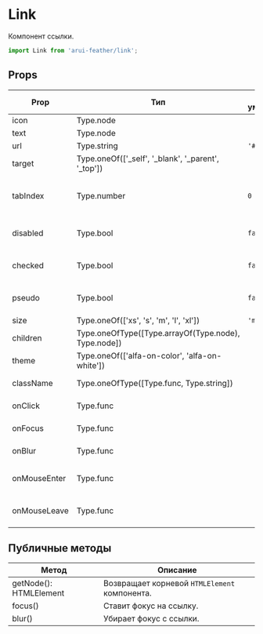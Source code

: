 # Link

Компонент ссылки.

```javascript
import Link from 'arui-feather/link';
```




## Props


| Prop  | Тип  | По-умолчанию | Обязательный | Описание |
| ----- | ---- | ------------ | ------------ |----------|
| icon | Type.node |  |  | Иконка ссылки |
| text | Type.node |  |  | Текст ссылки |
| url | Type.string | `'#'`  |  | href ссылки |
| target | Type.oneOf(['_self', '_blank', '_parent', '_top']) |  |  | target ссылки |
| tabIndex | Type.number | `0`  |  | Последовательность перехода между контролами при нажатии на Tab |
| disabled | Type.bool | `false`  |  | Управление возможностью клика по ссылке |
| checked | Type.bool | `false`  |  | Управление состоянием ссылки выбран/не выбран |
| pseudo | Type.bool | `false`  |  | Псевдо-ссылка (border-bottom: dotted) |
| size | Type.oneOf(['xs', 's', 'm', 'l', 'xl']) | `'m'`  |  | Размер компонента |
| children | Type.oneOfType([Type.arrayOf(Type.node), Type.node]) |  |  | Дочерние элементы `Link` |
| theme | Type.oneOf(['alfa-on-color', 'alfa-on-white']) |  |  | Тема компонента |
| className | Type.oneOfType([Type.func, Type.string]) |  |  | Дополнительный класс |
| onClick | Type.func |  |  | Обработчик клика но ссылке |
| onFocus | Type.func |  |  | Обработчик фокуса компонента |
| onBlur | Type.func |  |  | Обработчик снятия фокуса компонента |
| onMouseEnter | Type.func |  |  | Обработчик события наведения курсора на ссылку |
| onMouseLeave | Type.func |  |  | Обработчик события снятия курсора с ссылки |





## Публичные методы
| Метод  | Описание |
| ------ | -------- |
| getNode(): HTMLElement | Возвращает корневой `HTMLElement` компонента. |
| focus() | Ставит фокус на ссылку. |
| blur() | Убирает фокус с ссылки. |









